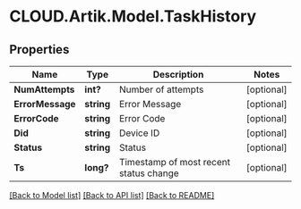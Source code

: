 # CLOUD.Artik.Model.TaskHistory
## Properties

Name | Type | Description | Notes
------------ | ------------- | ------------- | -------------
**NumAttempts** | **int?** | Number of attempts | [optional] 
**ErrorMessage** | **string** | Error Message | [optional] 
**ErrorCode** | **string** | Error Code | [optional] 
**Did** | **string** | Device ID | [optional] 
**Status** | **string** | Status | [optional] 
**Ts** | **long?** | Timestamp of most recent status change | [optional] 

[[Back to Model list]](../README.md#documentation-for-models) [[Back to API list]](../README.md#documentation-for-api-endpoints) [[Back to README]](../README.md)

